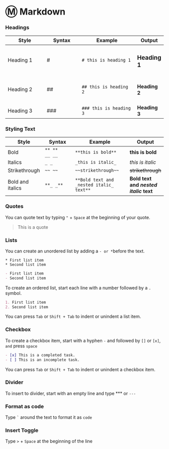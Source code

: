 # Ⓜ️ Markdown

### Headings

<table><thead><tr><th width="150">Style</th><th width="134">Syntax</th><th width="248">Example</th><th>Output</th></tr></thead><tbody><tr><td>Heading 1</td><td>#</td><td><code># this is heading 1</code></td><td><h3>Heading 1</h3></td></tr><tr><td>Heading 2</td><td>##</td><td><code>## this is heading 2</code></td><td><h4>Heading 2</h4></td></tr><tr><td>Heading 3</td><td>###</td><td><code>### this is heading 3</code></td><td><strong>Heading 3</strong></td></tr></tbody></table>

### Styling Text

<table><thead><tr><th>Style</th><th width="161">Syntax</th><th width="216">Example</th><th>Output</th></tr></thead><tbody><tr><td>Bold</td><td><code>** **</code><br><code>__ __</code></td><td><code>**this is bold**</code></td><td><strong>this is bold</strong></td></tr><tr><td>Italics</td><td><code>_ _</code></td><td><code>_this is italic_</code></td><td><em>this is italic</em></td></tr><tr><td>Strikethrough</td><td><code>~~ ~~</code></td><td><code>~~strikethrough~~</code></td><td><del>strikethrough</del></td></tr><tr><td>Bold and italics</td><td><code>**_ _**</code></td><td><code>**Bold text and _nested italic_ text**</code></td><td><strong>Bold text and </strong><em><strong>nested italic</strong></em><strong> text</strong></td></tr></tbody></table>

### Quotes

You can quote text by typing `"` + `Space` at the beginning of your quote.

> This is a quote

### Lists

You can create an unordered list by adding a `- or *`before the text.

```
* First list item
* Second list item
```

```md
- First list item
- Second list item
```

To create an ordered list, start each line with a number followed by a `.` symbol.

```md
1. First list item
2. Second list item
```

You can press `Tab` or `Shift + Tab` to indent or unindent a list item.

### Checkbox

To create a checkbox item, start with a hyphen `-` and followed by `[]` or `[x]`, `and` press `space`

```md
- [x] This is a completed task.
- [ ] This is an incomplete task.
```

You can press `Tab` or `Shift + Tab` to indent or unindent a checkbox item.

### Divider

To insert to divider, start with an empty line and type \*\*\* or `---`

### Format as code

Type `` ` `` around the text to format it as `code`

### Insert Toggle

Type `>` + `Space` at the beginning of the line
